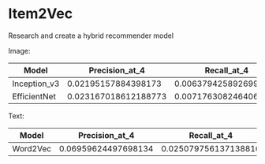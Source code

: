# Item2Vec
Research and create a hybrid recommender model 

Image:

| Model |Precision_at_4  | Recall_at_4 |
| -------- | ------- | ------- |
| Inception_v3 | 0.02195157884398173 | 0.006379425892699254 |
| EfficientNet | 0.023167018612188773 | 0.0071763082464064805 |

Text:

| Model |Precision_at_4  | Recall_at_4 |
| -------- | ------- | ------- |
| Word2Vec | 0.06959624497698134 | 0.025079756137138816 |

